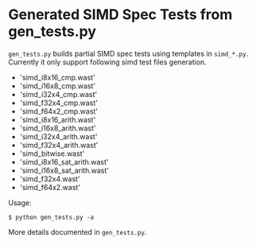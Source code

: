 # Generated SIMD Spec Tests from gen_tests.py

`gen_tests.py` builds partial SIMD spec tests using templates in `simd_*.py`.
Currently it only support following simd test files generation.

- 'simd_i8x16_cmp.wast'
- 'simd_i16x8_cmp.wast'
- 'simd_i32x4_cmp.wast'
- 'simd_f32x4_cmp.wast'
- 'simd_f64x2_cmp.wast'
- 'simd_i8x16_arith.wast'
- 'simd_i16x8_arith.wast'
- 'simd_i32x4_arith.wast'
- 'simd_f32x4_arith.wast'
- 'simd_bitwise.wast'
- 'simd_i8x16_sat_arith.wast'
- 'simd_i16x8_sat_arith.wast'
- 'simd_f32x4.wast'
- 'simd_f64x2.wast'


Usage:

```
$ python gen_tests.py -a
```

More details documented in `gen_tests.py`.
